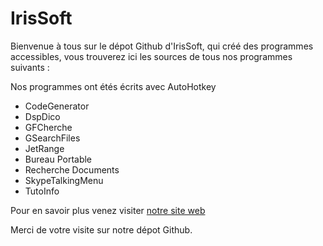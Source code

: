 # IrisSoft

Bienvenue à tous sur le dépot Github d'IrisSoft, qui créé des programmes accessibles, vous trouverez ici les sources de tous nos programmes suivants :

Nos programmes ont étés écrits avec AutoHotkey 

* CodeGenerator
* DspDico
* GFCherche
* GSearchFiles
* JetRange
* Bureau Portable
* Recherche Documents
* SkypeTalkingMenu
* TutoInfo

Pour en savoir plus venez visiter [notre site web](www.irissoft.fr.nf)

Merci de votre visite sur notre dépot Github.

